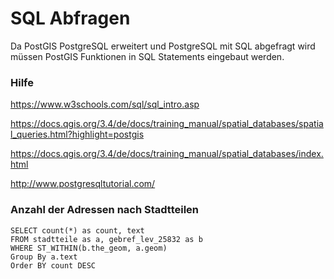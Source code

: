 # SQL Abfragen

Da PostGIS PostgreSQL erweitert und PostgreSQL mit SQL abgefragt wird müssen PostGIS Funktionen in SQL Statements eingebaut werden.

### Hilfe


https://www.w3schools.com/sql/sql_intro.asp

https://docs.qgis.org/3.4/de/docs/training_manual/spatial_databases/spatial_queries.html?highlight=postgis

https://docs.qgis.org/3.4/de/docs/training_manual/spatial_databases/index.html

http://www.postgresqltutorial.com/



### Anzahl der Adressen nach Stadtteilen

```
SELECT count(*) as count, text
FROM stadtteile as a, gebref_lev_25832 as b
WHERE ST_WITHIN(b.the_geom, a.geom)
Group By a.text
Order BY count DESC
```

### 
